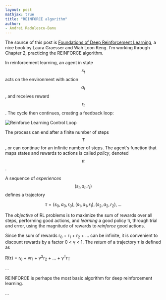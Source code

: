 ```yaml
---
layout: post
mathjax: true
title: "REINFORCE algorithm"
author:
- Andrei Radulescu-Banu
---
```


The source of this post is [Foundations of Deep Reinforcement Learning](https://www.amazon.com/Deep-Reinforcement-Learning-Python-Hands/dp/0135172381), a nice book by Laura Graesser and Wah Loon Keng. I'm working through Chapter 2, practicing the REINFORCE algorithm.

In reinforcement learning, an agent in state $$s_t$$ acts on the environment with action $$a_t$$, and receives reward $$r_t$$. The cycle then continues, creating a feedback loop:

![Reinforce Learning Control Loop](http://bitdribble.github.io/diagrams/reinforce_learning_control_loop.png)

The process can end after a finite number of steps $$T$$, or can continue for an infinite number of steps. The agent's function that maps states and rewards to actions is called *policy*, denoted $$\pi$$.

A sequence of *experiences* $$(s_t, a_t, r_t)$$ defines a trajectory

$$\tau = (s_0, a_0, r_0), (s_1, a_1, r_1), (s_2, a_2, r_2), ...$$

The *objective* of RL problems is to maximize the sum of rewards over all steps, performing good actions, and *learning* a good policy &pi;, through trial and error, using the magnitude of rewards to *reinforce* good actions.

Since the sum of rewards r<sub>0</sub> + r<sub>1</sub> + r<sub>2</sub> + ... can be infinite, it is convenient to discount rewards by a factor 0 < &gamma; < 1. The *return* of a trajectory &tau; is defined as

R(&tau;) = r<sub>0</sub> + &gamma;r<sub>1</sub> + &gamma;<sup>2</sup>r<sub>2</sub> + ... + &gamma;<sup>T</sup>r<sub>T</sub>

...

REINFORCE is perhaps the most basic algorithm for deep reinforcement learning.

...

